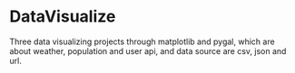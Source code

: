 # DataVisualize
Three data visualizing projects through matplotlib and pygal, which are about weather, population and user api, and data source are csv, json and url.

